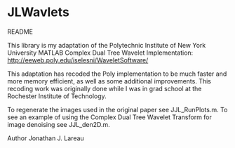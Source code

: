 JLWavlets
=========
README

 This library is my adaptation of the Polytechnic Institute of New York
 University MATLAB Complex Dual Tree Wavelet Implementation:
 http://eeweb.poly.edu/iselesni/WaveletSoftware/

 This adaptation has recoded the Poly implementation to be much faster
 and more memory efficient, as well as some additional improvements.
 This recoding work was originally done while I was in grad school at the
 Rochester Institute of Technology.

 To regenerate the images used in the original paper see JJL_RunPlots.m.
 To see an example of using the Complex Dual Tree Wavelet Transform for
 image denoising see JJL_den2D.m.

 Author Jonathan J. Lareau
